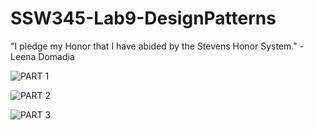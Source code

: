 # SSW345-Lab9-DesignPatterns

"I pledge my Honor that I have abided by the Stevens Honor System." - Leena Domadia

![PART 1]("Part%201")

![PART 2]("Part%202")

![PART 3]("Part%203")
